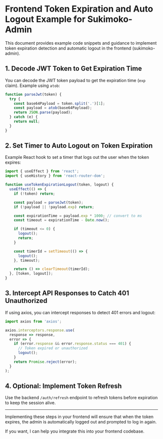 # Frontend Token Expiration and Auto Logout Example for Sukimoko-Admin

This document provides example code snippets and guidance to implement token expiration detection and automatic logout in the frontend (sukimoko-admin).

## 1. Decode JWT Token to Get Expiration Time

You can decode the JWT token payload to get the expiration time (`exp` claim). Example using `atob`:

```javascript
function parseJwt(token) {
  try {
    const base64Payload = token.split('.')[1];
    const payload = atob(base64Payload);
    return JSON.parse(payload);
  } catch (e) {
    return null;
  }
}
```

## 2. Set Timer to Auto Logout on Token Expiration

Example React hook to set a timer that logs out the user when the token expires:

```javascript
import { useEffect } from 'react';
import { useHistory } from 'react-router-dom';

function useTokenExpirationLogout(token, logout) {
  useEffect(() => {
    if (!token) return;

    const payload = parseJwt(token);
    if (!payload || !payload.exp) return;

    const expirationTime = payload.exp * 1000; // convert to ms
    const timeout = expirationTime - Date.now();

    if (timeout <= 0) {
      logout();
      return;
    }

    const timerId = setTimeout(() => {
      logout();
    }, timeout);

    return () => clearTimeout(timerId);
  }, [token, logout]);
}
```

## 3. Intercept API Responses to Catch 401 Unauthorized

If using axios, you can intercept responses to detect 401 errors and logout:

```javascript
import axios from 'axios';

axios.interceptors.response.use(
  response => response,
  error => {
    if (error.response && error.response.status === 401) {
      // Token expired or unauthorized
      logout();
    }
    return Promise.reject(error);
  }
);
```

## 4. Optional: Implement Token Refresh

Use the backend `/auth/refresh` endpoint to refresh tokens before expiration to keep the session alive.

---

Implementing these steps in your frontend will ensure that when the token expires, the admin is automatically logged out and prompted to log in again.

If you want, I can help you integrate this into your frontend codebase.

